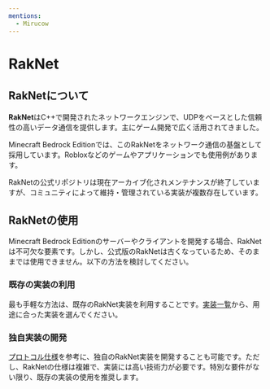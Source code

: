```yaml
---
mentions:
  - Mirucow
---
```


# RakNet

## RakNetについて

**RakNet**はC++で開発されたネットワークエンジンで、UDPをベースとした信頼性の高いデータ通信を提供します。主にゲーム開発で広く活用されてきました。

Minecraft Bedrock Editionでは、このRakNetをネットワーク通信の基盤として採用しています。Robloxなどのゲームやアプリケーションでも使用例があります。

RakNetの公式リポジトリは現在アーカイブ化されメンテナンスが終了していますが、コミュニティによって維持・管理されている実装が複数存在しています。

## RakNetの使用

Minecraft Bedrock Editionのサーバーやクライアントを開発する場合、RakNetは不可欠な要素です。しかし、公式版のRakNetは古くなっているため、そのままでは使用できません。以下の方法を検討してください。

### 既存の実装の利用

最も手軽な方法は、既存のRakNet実装を利用することです。[実装一覧](implementations)から、用途に合った実装を選んでください。

### 独自実装の開発

[プロトコル仕様](protocol/entire_process)を参考に、独自のRakNet実装を開発することも可能です。ただし、RakNetの仕様は複雑で、実装には高い技術力が必要です。特別な要件がない限り、既存の実装の使用を推奨します。